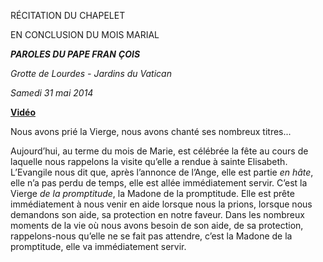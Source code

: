 RÉCITATION DU CHAPELET

EN CONCLUSION DU MOIS MARIAL

***PAROLES DU PAPE FRAN*** ***ÇOIS***

*Grotte de Lourdes - Jardins du Vatican*

*Samedi 31 mai 2014*

**[Vidéo](http://player.rv.va/vaticanplayer.asp?language=it&tic=VA_1P3HQ4CW)**

Nous avons prié la Vierge, nous avons chanté ses nombreux titres...

Aujourd’hui, au terme du mois de Marie, est célébrée la fête au cours de laquelle nous rappelons la visite qu’elle a rendue à sainte Elisabeth. L’Evangile nous dit que, après l’annonce de l’Ange, elle est partie *en hâte*, elle n’a pas perdu de temps, elle est allée immédiatement servir. C’est la Vierge *de la promptitude*, la Madone de la promptitude. Elle est prête immédiatement à nous venir en aide lorsque nous la prions, lorsque nous demandons son aide, sa protection en notre faveur. Dans les nombreux moments de la vie où nous avons besoin de son aide, de sa protection, rappelons-nous qu’elle ne se fait pas attendre, c’est la Madone de la promptitude, elle va immédiatement servir.